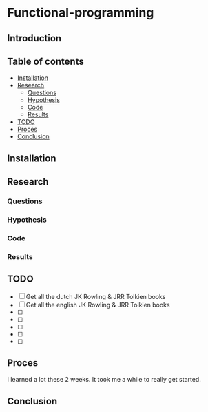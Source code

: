# Functional-programming

## Introduction


## Table of contents
- [Installation](#Installation)
- [Research](#research)
  - [Questions](#questions)
  - [Hypothesis](#hypothesis)
  - [Code](#code)
  - [Results](#results)
- [TODO](#todo)
- [Proces](#proces)
- [Conclusion](#conclusion)

## Installation



## Research



### Questions



### Hypothesis



### Code



### Results



## TODO

- [ ] Get all the dutch JK Rowling & JRR Tolkien books
- [ ] Get all the english JK Rowling & JRR Tolkien books
- [ ]
- [ ]
- [ ]
- [ ]
- [ ]

## Proces

I learned a lot these 2 weeks. It took me a while to really get started.

## Conclusion

